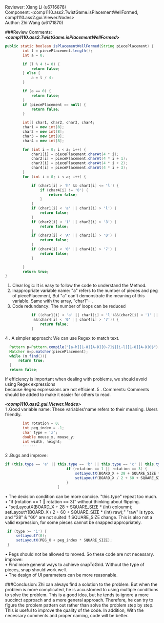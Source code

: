 Reviewer: Xiang Li (u6716878)  
Component: <comp1110.ass2.TwistGame.isPlacementWellFormed, comp1110.ass2.gui.Viewer.Nodes>  
Author: Zhi Wang (u6171870)

###Review Comments:  
***<comp1110.ass2.TwistGame.isPlacementWellFormed>***
```java
public static boolean isPlacementWellFormed(String piecePlacement) {
        int l = piecePlacement.length();
        int a = 0;

        if (l % 4 != 0) {
            return false;
        } else {
            a = l / 4;
        }

        if (a == 0) {
            return false;
        }
        if (piecePlacement == null) {
            return false;
        }

        int[] char1, char2, char3, char4;
        char1 = new int[8];
        char2 = new int[8];
        char3 = new int[8];
        char4 = new int[8];

        for (int i = 0; i < a; i++) {
            char1[i] = piecePlacement.charAt(4 * i);
            char2[i] = piecePlacement.charAt(4 * i + 1);
            char3[i] = piecePlacement.charAt(4 * i + 2);
            char4[i] = piecePlacement.charAt(4 * i + 3);
        }
        for (int i = 0; i < a; i++) {

            if (char1[i] > 'h' && char1[i] <= 'l') {
                if (char4[i] != '0') {
                    return false;
                }
            }
            if (char1[i] < 'a' || char1[i] > 'l') {
                return false;
            }
            if (char2[i] < '1' || char2[i] > '8') {
                return false;
            }
            if (char3[i] < 'A' || char3[i] > 'D') {
                return false;
            }
            if (char4[i] < '0' || char4[i] > '7') {
                return false;
            }

        }
        return true;
}
```

1. Clear logic: It is easy to follow the code to understand the Method.
2. Inappropriate variable name: "a" refers to the number of pieces and peg of piecePlacement, But "a" can't demonstrate the meaning of this variable. 
Same with the array, "char1"···.  
3. Code redundancy: The number of loops can be reduced  

```java
            if ((char1[i] < 'a' || char1[i] > 'l')&&(char2[i] < '1' || char2[i] > '8') &&(char3[i] < 'A' || char3[i] > 'D')
             &&(char4[i] < '0' || char4[i] > '7')) {
                return false;
            }
```
4 . A simpler approach: We can use Regex to match text.
```java
  Pattern p=Pattern.compile("[a-h][1-8][A-D][0-7]$|[i-l][1-8][A-D]0$");
  Matcher m=p.matcher(piecePlacement);
  while (m.find()){
      return true;
  }
  return false;
```
If efficiency is important when dealing with problems, we should avoid using Regex expressions   
because Regex expressions are not efficient.
5 . Comments: Comments should be added to make it easier for others to read.

***<comp1110.ass2.gui.Viewer.Nodes>***  
1 .Good variable name: These variables'name refers to their meaning. Users friendly.
```java
        int rotation = 0;
        int peg_index = -1;
        char type = 'z';
        double mouse_x, mouse_y;
        int width, height;
        ·······
```
2 .Bugs and improve:  
```java
if (this.type == 'a' || this.type == 'b' || this.type == 'c' || this.type == 'd' || this.type == 'f') {
                            if (rotation == 1 || rotation == 3) {
                                setLayoutX(BOARD_X + 28 + SQUARE_SIZE * (int) coloumn);
                                setLayoutY(BOARD_X / 2 + 60 + SQUARE_SIZE * (int) raw);
                            }
                        }
```
• The decision condition can be more concise. "this.type" repeat too much.  
• "if (rotation == 1 || rotation == 3)" without thinking about flipping.  
• "setLayoutX(BOARD_X + 28 + SQUARE_SIZE * (int) coloumn);
   setLayoutY(BOARD_X / 2 + 60 + SQUARE_SIZE * (int) raw);"
   "raw" is typo. and "28" & "60" are not suited if  SQUARE_SIZE change.
   This is also not a valid expression, for some pieces cannot be snapped appropriately.
```java
 if (type >= 'i') {
     setLayoutY(0);
     setLayoutX(PEG_X + peg_index * SQUARE_SIZE);
 }
```
• Pegs should not be allowed to moved. So these code are not necessary.  
improve:   
• Find more general ways to achieve snapToGrid. Without the type of pieces, snap should work well.  
• The design of UI parameters can be more reasonable.

###Conclusion:
Zhi can always find a solution to the problem. But when the problem is more complicated, he is accustomed to using multiple conditions to solve the problem. 
This is a good idea, but he tends to ignore a more succinct approach and a more general approach. Therefore, he can try to figure  the problem pattern out rather than solve the problem step by step. This is useful to improve the quality of the code. 
In addition, With the necessary comments and proper naming, code will be better.
